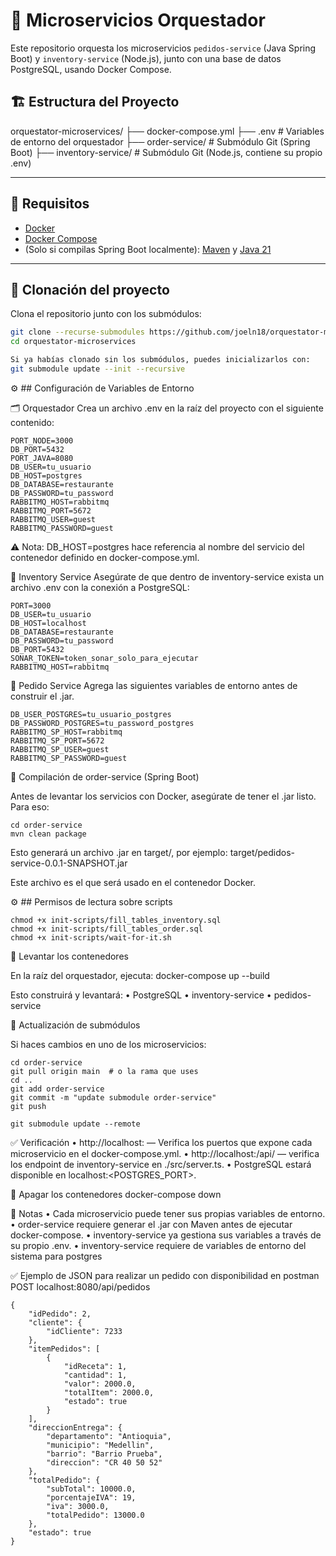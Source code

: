 # 🧩 Microservicios Orquestador

Este repositorio orquesta los microservicios `pedidos-service` (Java Spring Boot) y `inventory-service` (Node.js), junto con una base de datos PostgreSQL, usando Docker Compose.

## 🏗️ Estructura del Proyecto
orquestator-microservices/
├── docker-compose.yml
├── .env                      # Variables de entorno del orquestador
├── order-service/          # Submódulo Git (Spring Boot)
├── inventory-service/        # Submódulo Git (Node.js, contiene su propio .env)

---

## 🚀 Requisitos

- [Docker](https://www.docker.com/)
- [Docker Compose](https://docs.docker.com/compose/)
- (Solo si compilas Spring Boot localmente): [Maven](https://maven.apache.org/) y [Java 21](https://jdk.java.net/21/)

---

## 🧬 Clonación del proyecto

Clona el repositorio junto con los submódulos:

```bash
git clone --recurse-submodules https://github.com/joeln18/orquestator-microservices.git
cd orquestator-microservices

Si ya habías clonado sin los submódulos, puedes inicializarlos con:
git submodule update --init --recursive
```

⚙️ ## Configuración de Variables de Entorno

🗂️ Orquestador
Crea un archivo .env en la raíz del proyecto con el siguiente contenido:

```env
PORT_NODE=3000
DB_PORT=5432
PORT_JAVA=8080
DB_USER=tu_usuario
DB_HOST=postgres
DB_DATABASE=restaurante
DB_PASSWORD=tu_password
RABBITMQ_HOST=rabbitmq
RABBITMQ_PORT=5672
RABBITMQ_USER=guest
RABBITMQ_PASSWORD=guest
```
⚠️ Nota: DB_HOST=postgres hace referencia al nombre del servicio del contenedor definido en docker-compose.yml.

🧾 Inventory Service
Asegúrate de que dentro de inventory-service exista un archivo .env con la conexión a PostgreSQL:

```env
PORT=3000
DB_USER=tu_usuario
DB_HOST=localhost
DB_DATABASE=restaurante
DB_PASSWORD=tu_password
DB_PORT=5432
SONAR_TOKEN=token_sonar_solo_para_ejecutar
RABBITMQ_HOST=rabbitmq
```
🧾 Pedido Service
Agrega las siguientes variables de entorno antes de construir el .jar.
```env
DB_USER_POSTGRES=tu_usuario_postgres
DB_PASSWORD_POSTGRES=tu_password_postgres
RABBITMQ_SP_HOST=rabbitmq
RABBITMQ_SP_PORT=5672
RABBITMQ_SP_USER=guest
RABBITMQ_SP_PASSWORD=guest
```

🔨 Compilación de order-service (Spring Boot)

Antes de levantar los servicios con Docker, asegúrate de tener el .jar listo. Para eso:

```
cd order-service
mvn clean package
```
Esto generará un archivo .jar en target/, por ejemplo:
target/pedidos-service-0.0.1-SNAPSHOT.jar

Este archivo es el que será usado en el contenedor Docker.

⚙️ ## Permisos de lectura sobre scripts

```
chmod +x init-scripts/fill_tables_inventory.sql
chmod +x init-scripts/fill_tables_order.sql
chmod +x init-scripts/wait-for-it.sh
```

🐳 Levantar los contenedores

En la raíz del orquestador, ejecuta:
docker-compose up --build

Esto construirá y levantará:
	•	PostgreSQL
	•	inventory-service
	•	pedidos-service

🔁 Actualización de submódulos

Si haces cambios en uno de los microservicios:
```
cd order-service
git pull origin main  # o la rama que uses
cd ..
git add order-service
git commit -m "update submodule order-service"
git push

git submodule update --remote
```

✅ Verificación
	•	http://localhost:<puerto> — Verifica los puertos que expone cada microservicio en el docker-compose.yml.
	•	http://localhost:<puerto>/api/<endpoint> — verifica los endpoint de inventory-service en ./src/server.ts.
	•	PostgreSQL estará disponible en localhost:<POSTGRES_PORT>.

🧹 Apagar los contenedores
docker-compose down

📎 Notas
	•	Cada microservicio puede tener sus propias variables de entorno.
	•	order-service requiere generar el .jar con Maven antes de ejecutar docker-compose.
	•	inventory-service ya gestiona sus variables a través de su propio .env.
	•	inventory-service requiere de variables de entorno del sistema para postgres


✅ Ejemplo de JSON para realizar un pedido con disponibilidad en postman
	POST localhost:8080/api/pedidos

```
{
    "idPedido": 2,
    "cliente": {
        "idCliente": 7233
    },
    "itemPedidos": [
        {
            "idReceta": 1,
            "cantidad": 1,
            "valor": 2000.0,
            "totalItem": 2000.0,
            "estado": true
        }
    ],
    "direccionEntrega": {
        "departamento": "Antioquia",
        "municipio": "Medellin",
        "barrio": "Barrio Prueba",
        "direccion": "CR 40 50 52"
    },
    "totalPedido": {
        "subTotal": 10000.0,
        "porcentajeIVA": 19,
        "iva": 3000.0,
        "totalPedido": 13000.0
    },
    "estado": true
}
```




